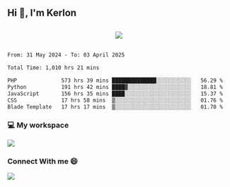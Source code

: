 ## Hi 👋, I'm Kerlon

<p align="center" style="margin: 30px;">
 
 <img src="https://skillicons.dev/icons?i=html,css,bootstrap,js,nodejs,jquery,python,flask,php,mysql,lua,sqlite,firebase">


</p>
<!--START_SECTION:waka-->

```txt
From: 31 May 2024 - To: 03 April 2025

Total Time: 1,010 hrs 21 mins

PHP              573 hrs 39 mins ██████████████░░░░░░░░░░░   56.29 %
Python           191 hrs 42 mins ████▓░░░░░░░░░░░░░░░░░░░░   18.81 %
JavaScript       156 hrs 35 mins ████░░░░░░░░░░░░░░░░░░░░░   15.37 %
CSS              17 hrs 58 mins  ▒░░░░░░░░░░░░░░░░░░░░░░░░   01.76 %
Blade Template   17 hrs 17 mins  ▒░░░░░░░░░░░░░░░░░░░░░░░░   01.70 %
```

<!--END_SECTION:waka-->


<p align="center">
 <h3>💻 My workspace</h3>
    <img src="https://skillicons.dev/icons?i=mint" />
</p>

<p align="center">
 <h3>Connect With me 😄</h3> 
    <a href="https://www.linkedin.com/in/kerlon-fernandes"><img src="https://skillicons.dev/icons?i=linkedin" />
  </a>
</p>



